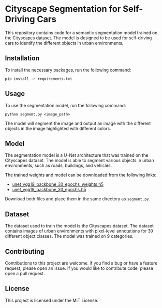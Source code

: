 # Cityscape Segmentation for Self-Driving Cars

This repository contains code for a semantic segmentation model trained on the Cityscapes dataset. The model is designed to be used for self-driving cars to identify the different objects in urban environments.

## Installation

To install the necessary packages, run the following command:

```
pip install -r requirements.txt
```

## Usage

To use the segmentation model, run the following command:

```
python segment.py <image_path>
```

The model will segment the image and output an image with the different objects in the image highlighted with different colors.

## Model

The segmentation model is a U-Net architecture that was trained on the Cityscapes dataset. The model is able to segment various objects in urban environments, such as roads, buildings, and vehicles.

The trained weights and model can be downloaded from the following links:

- [unet_vgg19_backbone_30_epochs_weights.h5](https://www.dropbox.com/s/ckbb9vt44qok7u7/unet_vgg19_backbone_30_epochs_weights.h5?dl=0)
- [unet_vgg19_backbone_30_epochs.h5](https://www.dropbox.com/s/7nmmo3z65ci2jqg/unet_vgg19_backbone_30_epochs.h5?dl=0)

Download both files and place them in the same directory as `segment.py`.

## Dataset

The dataset used to train the model is the Cityscapes dataset. The dataset contains images of urban environments with pixel-level annotations for 30 different object classes. The model was trained on 9 categories.

## Contributing

Contributions to this project are welcome. If you find a bug or have a feature request, please open an issue. If you would like to contribute code, please open a pull request.

## License

This project is licensed under the MIT License.

